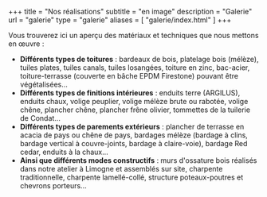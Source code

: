+++
title = "Nos réalisations"
subtitle = "en image"
description = "Galerie"
url = "galerie"
type = "galerie"
aliases = [
  "galerie/index.html"
]
+++

Vous trouverez ici un aperçu des matériaux et techniques que nous mettons en œuvre :

- **Différents types de toitures** : bardeaux de bois, platelage bois (mélèze), tuiles plates, tuiles canals, tuiles losangées, toiture en zinc, bac-acier, toiture-terrasse (couverte en bâche EPDM Firestone) pouvant être végétalisées...
- **Différents types de finitions intérieures** : enduits terre (ARGILUS), enduits chaux, volige peuplier, volige mélèze brute ou rabotée, volige chêne, plancher chêne, plancher frêne olivier, tommettes de la tuilerie de Condat...
- **Différents types de parements extérieurs** : plancher de terrasse en acacia de pays ou chêne de pays, bardages mélèze (bardage à clins, bardage vertical à couvre-joints, bardage à claire-voie), bardage Red cedar, enduits à la chaux...
- **Ainsi que différents modes constructifs** : murs d'ossature bois réalisés dans notre atelier à Limogne et assemblés sur site, charpente traditionnelle, charpente lamellé-collé, structure poteaux-poutres et chevrons porteurs...
